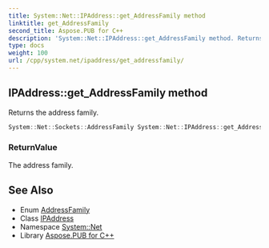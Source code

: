 ```yaml
---
title: System::Net::IPAddress::get_AddressFamily method
linktitle: get_AddressFamily
second_title: Aspose.PUB for C++
description: 'System::Net::IPAddress::get_AddressFamily method. Returns the address family in C++.'
type: docs
weight: 100
url: /cpp/system.net/ipaddress/get_addressfamily/
---
```

## IPAddress::get_AddressFamily method


Returns the address family.

```cpp
System::Net::Sockets::AddressFamily System::Net::IPAddress::get_AddressFamily()
```


### ReturnValue

The address family.

## See Also

* Enum [AddressFamily](../../../system.net.sockets/addressfamily/)
* Class [IPAddress](../)
* Namespace [System::Net](../../)
* Library [Aspose.PUB for C++](../../../)
